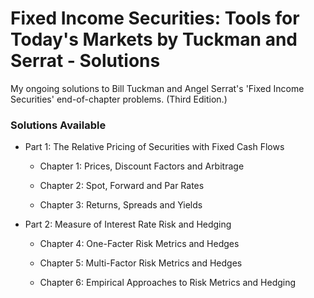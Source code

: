 # Fixed Income Securities: Tools for Today's Markets by Tuckman and Serrat - Solutions

My ongoing solutions to Bill Tuckman and Angel Serrat's 'Fixed Income Securities' end-of-chapter problems. (Third Edition.)

### Solutions Available

* Part 1: The Relative Pricing of Securities with Fixed Cash Flows

  * Chapter 1: Prices, Discount Factors and Arbitrage

  * Chapter 2: Spot, Forward and Par Rates

  * Chapter 3: Returns, Spreads and Yields

* Part 2: Measure of Interest Rate Risk and Hedging

  * Chapter 4: One-Facter Risk Metrics and Hedges

  * Chapter 5: Multi-Factor Risk Metrics and Hedges

  * Chapter 6: Empirical Approaches to Risk Metrics and Hedging
